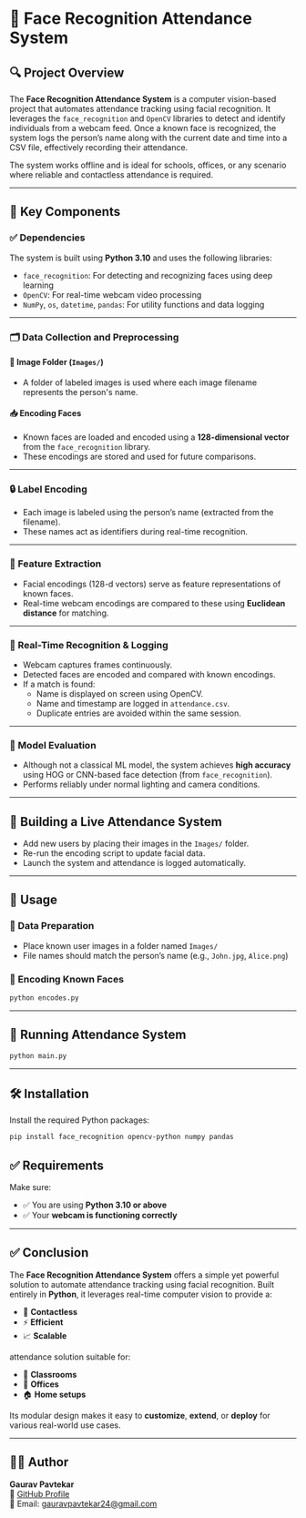 # 📸 Face Recognition Attendance System

## 🔍 Project Overview

The **Face Recognition Attendance System** is a computer vision-based project that automates attendance tracking using facial recognition. It leverages the `face_recognition` and `OpenCV` libraries to detect and identify individuals from a webcam feed. Once a known face is recognized, the system logs the person’s name along with the current date and time into a CSV file, effectively recording their attendance.

The system works offline and is ideal for schools, offices, or any scenario where reliable and contactless attendance is required.

---

## 🧱 Key Components

### ✅ Dependencies

The system is built using **Python 3.10** and uses the following libraries:

- `face_recognition`: For detecting and recognizing faces using deep learning  
- `OpenCV`: For real-time webcam video processing  
- `NumPy`, `os`, `datetime`, `pandas`: For utility functions and data logging

---

### 🗂️ Data Collection and Preprocessing

#### 📁 Image Folder (`Images/`)
- A folder of labeled images is used where each image filename represents the person's name.

#### 📥 Encoding Faces
- Known faces are loaded and encoded using a **128-dimensional vector** from the `face_recognition` library.
- These encodings are stored and used for future comparisons.

---

### 🔒 Label Encoding

- Each image is labeled using the person’s name (extracted from the filename).
- These names act as identifiers during real-time recognition.

---

### 📐 Feature Extraction

- Facial encodings (128-d vectors) serve as feature representations of known faces.
- Real-time webcam encodings are compared to these using **Euclidean distance** for matching.

---

### 🧠 Real-Time Recognition & Logging

- Webcam captures frames continuously.
- Detected faces are encoded and compared with known encodings.
- If a match is found:
  - Name is displayed on screen using OpenCV.
  - Name and timestamp are logged in `attendance.csv`.
  - Duplicate entries are avoided within the same session.

---

### 🧪 Model Evaluation

- Although not a classical ML model, the system achieves **high accuracy** using HOG or CNN-based face detection (from `face_recognition`).
- Performs reliably under normal lighting and camera conditions.

---

## 🔁 Building a Live Attendance System

- Add new users by placing their images in the `Images/` folder.
- Re-run the encoding script to update facial data.
- Launch the system and attendance is logged automatically.

---

## 🚀 Usage

### 📁 Data Preparation

- Place known user images in a folder named `Images/`
- File names should match the person’s name (e.g., `John.jpg`, `Alice.png`)

### 🧠 Encoding Known Faces

```bash
python encodes.py
```
---
## 🎥 Running Attendance System

```bash
python main.py
```
---
## 🛠️ Installation

Install the required Python packages:

```bash
pip install face_recognition opencv-python numpy pandas
```
## ✅ Requirements

Make sure:

- ✅ You are using **Python 3.10 or above**
- ✅ Your **webcam is functioning correctly**

---

## ✅ Conclusion

The **Face Recognition Attendance System** offers a simple yet powerful solution to automate attendance tracking using facial recognition. Built entirely in **Python**, it leverages real-time computer vision to provide a:

- 📌 **Contactless**
- ⚡ **Efficient**
- 📈 **Scalable**

attendance solution suitable for:

- 🏫 **Classrooms**
- 🏢 **Offices**
- 🏠 **Home setups**

Its modular design makes it easy to **customize**, **extend**, or **deploy** for various real-world use cases.

---

## 🙋‍♂️ Author

**Gaurav Pavtekar**  
🔗 [GitHub Profile](https://github.com/GURU-2471)  
📧 Email: gauravpavtekar24@gmail.com


